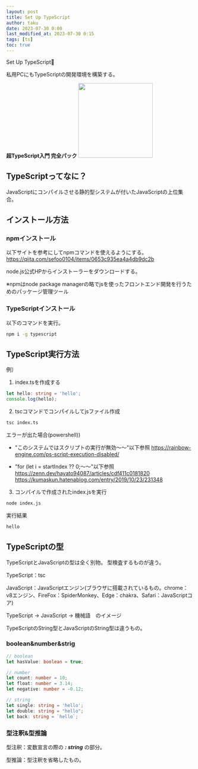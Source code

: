 ```yaml
---
layout: post
title: Set Up TypeScript
author: taku
date: 2023-07-30 0:00
last_modified_at: 2023-07-30 0:15
tags: [ts]
toc: true
---
```


Set Up TypeScript🌙

私用PCにもTypeScriptの開発環境を構築する。

**超TypeScript入門 完全パック**
<img src="https://img-c.udemycdn.com/course/480x270/2785212_a1d0_7.jpg" width="200px">

## TypeScriptってなに？

JavaScriptにコンパイルさせる静的型システムが付いたJavaScriptの上位集合。

## インストール方法

### npmインストール

以下サイトを参考にしてnpmコマンドを使えるようにする。
<https://qiita.com/sefoo0104/items/0653c935ea4a4db9dc2b>

node.js公式HPからインストーラーをダウンロードする。

※npmはnode package managerの略でjsを使ったフロントエンド開発を行うためのパッケージ管理ツール

### TypeScriptインストール

以下のコマンドを実行。

```bash
npm i -g typescript
```

## TypeScript実行方法

例）

1. index.tsを作成する

```ts
let hello: string = 'hello';
console.log(hello);
```

2. tscコマンドでコンパイルしてjsファイル作成

```bash
tsc index.ts
```

エラーが出た場合(powershell))
- "このシステムではスクリプトの実行が無効～～"以下参照
	<https://rainbow-engine.com/ps-script-execution-disabled/>

- "for (let i = startIndex ?? 0;～～"以下参照
	<https://zenn.dev/hayato94087/articles/cdf411c0181820>
	<https://kumaskun.hatenablog.com/entry/2019/10/23/231348>

3. コンパイルで作成されたindex.jsを実行

```bash
node index.js
```

実行結果

```bash
hello
```

## TypeScriptの型

TypeScriptとJavaScriptの型は全く別物。
型検査するものが違う。

TypeScript：tsc

JavaScript：JavaScriptエンジン(ブラウザに搭載されているもの。chrome：v8エンジン、FireFox：SpiderMonkey、Edge：chakra、Safari：JavaScriptコア)


TypeScript → JavaScript → 機械語　のイメージ

TypeScriptのString型とJavaScriptのString型は違うもの。

### boolean&number&strig

```ts
// boolean
let hasValue: boolean = true;

// number
let count: number = 10;
let float: number = 3.14;
let negative: number = -0.12;

// string
let single: string = 'hello';
let double: string = "hello";
let back: string = `hello`;
```

### 型注釈&型推論

型注釈：変数宣言の際の ***: string*** の部分。

型推論：型注釈を省略したもの。


